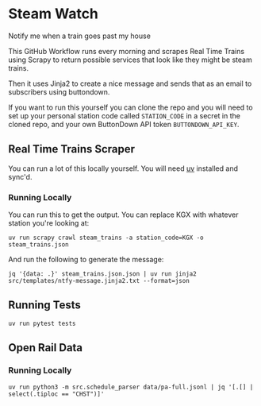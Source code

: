 # Steam Watch

Notify me when a train goes past my house

This GitHub Workflow runs every morning and scrapes Real Time Trains using Scrapy to return possible services that look like they might be steam trains.

Then it uses Jinja2 to create a nice message and sends that as an email to subscribers using buttondown.

If you want to run this yourself you can clone the repo and you will need to set up your personal station code called `STATION_CODE` in a secret in the cloned repo, and your own ButtonDown API token `BUTTONDOWN_API_KEY`.

## Real Time Trains Scraper

You can run a lot of this locally yourself. You will need [uv](https://docs.astral.sh/uv/) installed and sync'd.

### Running Locally

You can run this to get the output. You can replace KGX with whatever station you're looking at:

```shell
uv run scrapy crawl steam_trains -a station_code=KGX -o steam_trains.json
```

And run the following to generate the message:

```shell
jq '{data: .}' steam_trains.json.json | uv run jinja2 src/templates/ntfy-message.jinja2.txt --format=json
```

## Running Tests

```shell
uv run pytest tests
```

## Open Rail Data

### Running Locally

```shell
uv run python3 -m src.schedule_parser data/pa-full.jsonl | jq '[.[] | select(.tiploc == "CHST")]'
```

